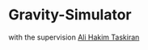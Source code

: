 # Gravity-Simulator

with the supervision [Ali Hakim Taskiran](https://github.com/alihakimtaskiran)

